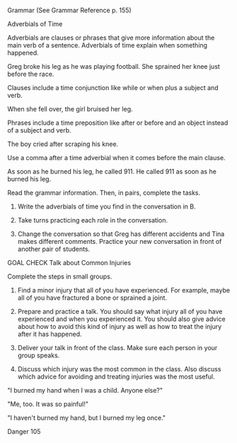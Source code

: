 Grammar (See Grammar Reference p. 155)

Adverbials of Time

Adverbials are clauses or phrases that give more information about the main verb of a sentence. Adverbials of time explain when something happened.

Greg broke his leg as he was playing football.
She sprained her knee just before the race.

Clauses include a time conjunction like while or when plus a subject and verb.

When she fell over, the girl bruised her leg.

Phrases include a time preposition like after or before and an object instead of a subject and verb.

The boy cried after scraping his knee.

Use a comma after a time adverbial when it comes before the main clause.

As soon as he burned his leg, he called 911.
He called 911 as soon as he burned his leg.

Read the grammar information. Then, in pairs, complete the tasks.

1. Write the adverbials of time you find in the conversation in B.

2. Take turns practicing each role in the conversation.

3. Change the conversation so that Greg has different accidents and Tina makes different comments. Practice your new conversation in front of another pair of students.

GOAL CHECK Talk about Common Injuries

Complete the steps in small groups.

1. Find a minor injury that all of you have experienced. For example, maybe all of you have fractured a bone or sprained a joint.

2. Prepare and practice a talk. You should say what injury all of you have experienced and when you experienced it. You should also give advice about how to avoid this kind of injury as well as how to treat the injury after it has happened.

3. Deliver your talk in front of the class. Make sure each person in your group speaks.

4. Discuss which injury was the most common in the class. Also discuss which advice for avoiding and treating injuries was the most useful.

"I burned my hand when I was a child. Anyone else?"

"Me, too. It was so painful!"

"I haven't burned my hand, but I burned my leg once."

Danger 105